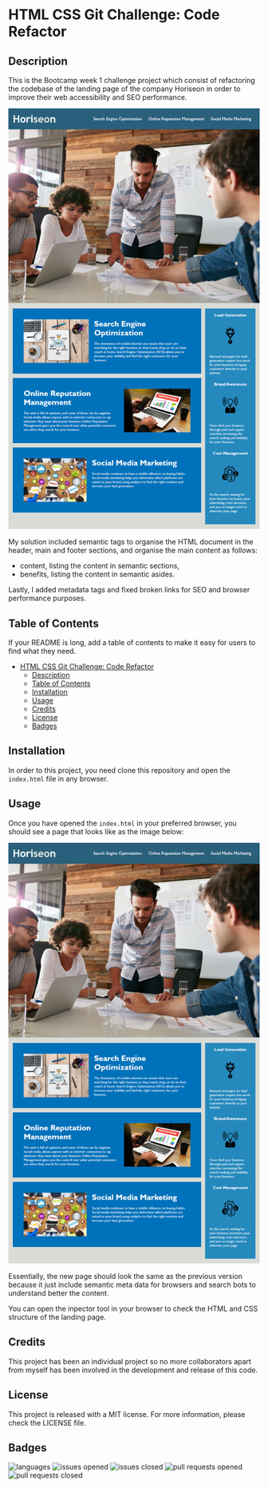 # HTML CSS Git Challenge: Code Refactor

## Description

This is the Bootcamp week 1 challenge project which consist of refactoring the codebase of the landing page of the company Horiseon in order to improve their web accessibility and SEO performance.

![Landing page mock-up](./docs/Assets/01-html-css-git-challenge-demo.png)

My solution included semantic tags to organise the HTML document in the header, main and footer sections, and organise the main content as follows:

* content, listing the content in semantic sections,
* benefits, listing the content in semantic asides.

Lastly, I added metadata tags and fixed broken links for SEO and browser performance purposes.

## Table of Contents

If your README is long, add a table of contents to make it easy for users to find what they need.

- [HTML CSS Git Challenge: Code Refactor](#html-css-git-challenge-code-refactor)
  - [Description](#description)
  - [Table of Contents](#table-of-contents)
  - [Installation](#installation)
  - [Usage](#usage)
  - [Credits](#credits)
  - [License](#license)
  - [Badges](#badges)

## Installation

In order to this project, you need clone this repository and open the `index.html` file in any browser.

## Usage

Once you have opened the `index.html` in your preferred browser, you should see a page that looks like as the image below:

![How the landing page should look like](./docs/Assets/01-html-css-git-challenge-demo.png)

Essentially, the new page should look the same as the previous version because it just include semantic meta data for browsers and search bots to understand better the content. 

You can open the inpector tool in your browser to check the HTML and CSS structure of the landing page.


## Credits

This project has been an individual project so no more collaborators apart from myself has been involved in the development and release of this code.

## License

This project is released with a MIT license. For more information, please check the LICENSE file.

## Badges

![languages](https://img.shields.io/github/languages/top/technoveltyco/prework-study-guide)
![issues opened](https://img.shields.io/github/issues/technoveltyco/prework-study-guide)
![issues closed](https://img.shields.io/github/issues-closed-raw/technoveltyco/prework-study-guide)
![pull requests opened](https://img.shields.io/github/issues-pr/technoveltyco/prework-study-guide)
![pull requests closed](https://img.shields.io/github/issues-pr-closed/technoveltyco/prework-study-guide)
